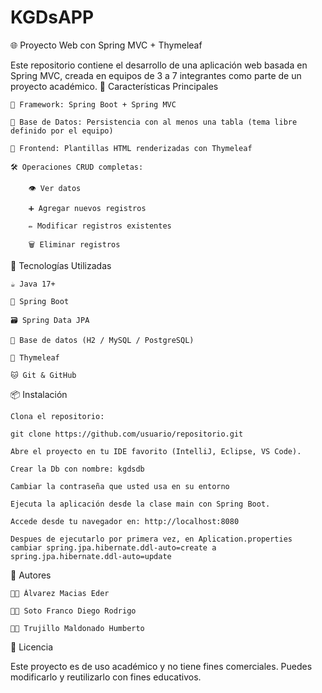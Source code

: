 # KGDsAPP
🌐 Proyecto Web con Spring MVC + Thymeleaf

Este repositorio contiene el desarrollo de una aplicación web basada en Spring MVC, creada en equipos de 3 a 7 integrantes como parte de un proyecto académico.
🚀 Características Principales

    🧱 Framework: Spring Boot + Spring MVC

    💾 Base de Datos: Persistencia con al menos una tabla (tema libre definido por el equipo)

    🎨 Frontend: Plantillas HTML renderizadas con Thymeleaf

    🛠️ Operaciones CRUD completas:

        👁️ Ver datos

        ➕ Agregar nuevos registros

        ✏️ Modificar registros existentes

        🗑️ Eliminar registros

🧰 Tecnologías Utilizadas

    ☕ Java 17+

    🌱 Spring Boot

    🗃️ Spring Data JPA

    🐘 Base de datos (H2 / MySQL / PostgreSQL)

    🧩 Thymeleaf

    🐱 Git & GitHub

📦 Instalación

    Clona el repositorio:

    git clone https://github.com/usuario/repositorio.git

    Abre el proyecto en tu IDE favorito (IntelliJ, Eclipse, VS Code).

    Crear la Db con nombre: kgdsdb

    Cambiar la contraseña que usted usa en su entorno

    Ejecuta la aplicación desde la clase main con Spring Boot.

    Accede desde tu navegador en: http://localhost:8080

    Despues de ejecutarlo por primera vez, en Aplication.properties cambiar spring.jpa.hibernate.ddl-auto=create a spring.jpa.hibernate.ddl-auto=update

👥 Autores

    👨‍💻 Álvarez Macias Eder

    👩‍💻 Soto Franco Diego Rodrigo

    👨‍💻 Trujillo Maldonado Humberto

📄 Licencia

Este proyecto es de uso académico y no tiene fines comerciales. Puedes modificarlo y reutilizarlo con fines educativos.
